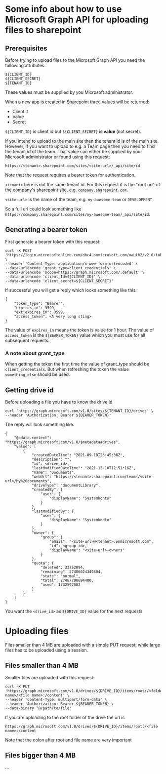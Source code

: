 # Some info about how to use Microsoft Graph API for uploading files to sharepoint

## Prerequisites

Before trying to upload files to the Microsoft Graph API you need the following attributes:
```
${CLIENT_ID}
${CLIENT_SECRET}
${TENANT_ID}
```
These values must be supplied by you Microsoft administrator.

When a new app is created in Sharepoint three values will be returned:
- Client it
- Value
- Secret

`${CLIENT_ID}` is client id but `${CLIENT_SECRET}` is **value** (not secret).

If you intend to upload to the main site then the tenant id is of the main site. However, if you want to upload to e.g. a Team page then you need to find the tenant id of the team. That value can either be supplied by your Microsoft administrator or found using this request:
```
https://<tenant>.sharepoint.com/sites/<site-url>/_api/site/id
```
Note that the request requires a bearer token for authentication. 

`<tenant>` here is not the same tenant id. For this request it is the "root url" of the company's sharepoint site, e.g. `company.sharepoint.com`.

`<site-url>` is the name of the team, e.g. `my-awesome-team` or `DEVELOPMENT`

So a full url could look something like `https://company.sharepoint.com/sites/my-awesome-team/_api/site/id`.

## Generating a bearer token

First generate a bearer token with this request:

```
curl -X POST 'https://login.microsoftonline.com/dbc4.onmicrosoft.com/oauth2/v2.0/token' \
--header 'Content-Type: application/x-www-form-urlencoded' \
--data-urlencode 'grant_type=client_credentials' \
--data-urlencode 'scope=https://graph.microsoft.com/.default' \
--data-urlencode 'client_Id=${CLIENT_ID}' \
--data-urlencode 'client_secret=${CLIENT_SECRET}'
```

If successful you will get a reply which looks something like this:
```
{
    "token_type": "Bearer",
    "expires_in": 3599,
    "ext_expires_in": 3599,
    "access_token": <A very long sting>
}
```

The value of `expires_in` means the token is value for 1 hour. The value of `access_token` is the `${BEARER_TOKEN}` value which you must use for all subsequent requests.


### A note about grant_type
When getting the token the first time the value of grant_type should be `client_credentials`. But when refreshing the token the value `something_else` should be used.

## Getting drive id

Before uploading a file you have to know the drive id

```
curl 'https://graph.microsoft.com/v1.0/sites/${TENANT_ID}/drives' \
--header 'Authorization: Bearer ${BEARER_TOKEN}'
```

The reply will look something like:

```
{
    "@odata.context": "https://graph.microsoft.com/v1.0/$metadata#drives",
    "value": [
        {
            "createdDateTime": "2021-09-18T23:45:36Z",
            "description": "",
            "id": <drive_id>,
            "lastModifiedDateTime": "2021-12-10T12:51:16Z",
            "name": "Documents",
            "webUrl": "https://<tenant>.sharepoint.com/teams/<site-url>/My%20documents",
            "driveType": "documentLibrary",
            "createdBy": {
                "user": {
                    "displayName": "Systemkonto"
                }
            },
            "lastModifiedBy": {
                "user": {
                    "displayName": "Systemkonto"
                }
            },
            "owner": {
                "group": {
                    "email": "<site-url>@<tenant>.onmicrosoft.com",
                    "id": <group id>,
                    "displayName": "<site-url>-owners"
                }
            },
            "quota": {
                "deleted": 33752094,
                "remaining": 27486024349804,
                "state": "normal",
                "total": 27487790694400,
                "used": 1732592502
            }
        }
    ]
}
```

You want the `<drive_id>` as `${DRIVE_ID}` value for the next requests

# Uploading files

Files smaller than 4 MB are uploaded with a simple PUT request, while large files has to be uploaded using a session.

## Files smaller than 4 MB

Smaller files are uploaded with this request:

```
curl -X PUT 'https://graph.microsoft.com/v1.0/drives/${DRIVE_ID}/items/root:/<folder name>/<file name>:/content' \
--header 'Content-Type: multipart/form-data' \
--header 'Authorization: Bearer ${BEARER_TOKEN} \
--data-binary '@/path/to/file'
```

If you are uploading to the root folder of the drive the url is 
```
https://graph.microsoft.com/v1.0/drives/${DRIVE_ID}/items/root:/<file name>:/content
```
Note that the colon after root and file name are very important

## Files bigger than 4 MB

...
